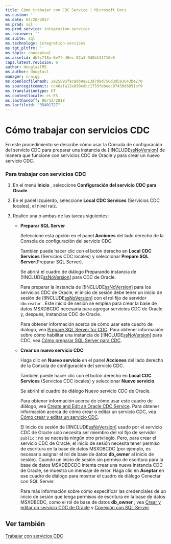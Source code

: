 ```yaml
---
title: Cómo trabajar con CDC Service | Microsoft Docs
ms.custom: ''
ms.date: 03/20/2017
ms.prod: sql
ms.prod_service: integration-services
ms.reviewer: ''
ms.suite: sql
ms.technology: integration-services
ms.tgt_pltfrm: ''
ms.topic: conceptual
ms.assetid: db5c718a-6e7f-48ec-82a3-9d5b131716e5
caps.latest.revision: 6
author: douglaslMS
ms.author: douglasl
manager: craigg
ms.openlocfilehash: 2925595facabb0e213d7d9d756d3d593643be270
ms.sourcegitcommit: cc46afa12e890edbc1733febeec87438d6051bf9
ms.translationtype: HT
ms.contentlocale: es-ES
ms.lasthandoff: 06/12/2018
ms.locfileid: "35401727"
---
```

# <a name="how-to-work-with-cdc-services"></a>Cómo trabajar con servicios CDC
  En este procedimiento se describe cómo usar la Consola de configuración del servicio CDC para preparar una instancia de [!INCLUDE[ssNoVersion](../../includes/ssnoversion-md.md)] de manera que funcione con servicios CDC de Oracle y para crear un nuevo servicio CDC.  
  
### <a name="to-work-with-cdc-services"></a>Para trabajar con servicios CDC  
  
1.  En el menú **Inicio** , seleccione **Configuración del servicio CDC para Oracle**.  
  
2.  En el panel izquierdo, seleccione **Local CDC Services** (Servicios CDC locales), el nivel raíz.  
  
3.  Realice una o ambas de las tareas siguientes:  
  
    -   **Preparar SQL Server**  
  
         Seleccione esta opción en el panel **Acciones** del lado derecho de la Consola de configuración del servicio CDC.  
  
         También puede hacer clic con el botón derecho en **Local CDC Services** (Servicios CDC locales) y seleccionar **Prepare SQL Server**(Preparar SQL Server).  
  
         Se abrirá el cuadro de diálogo Preparando instancia de [!INCLUDE[ssNoVersion](../../includes/ssnoversion-md.md)] para CDC de Oracle.  
  
         Para preparar la instancia de [!INCLUDE[ssNoVersion](../../includes/ssnoversion-md.md)] para los servicios CDC de Oracle, el inicio de sesión debe tener un inicio de sesión de [!INCLUDE[ssNoVersion](../../includes/ssnoversion-md.md)] con el rol fijo de servidor `dbcreator` . Este inicio de sesión se emplea para crear la base de datos MSXDBCDC necesaria para agregar servicios CDC de Oracle y, después, instancias CDC de Oracle.  
  
         Para obtener información acerca de cómo usar este cuadro de diálogo, vea [Prepare SQL Server for CDC](../../integration-services/change-data-capture/prepare-sql-server-for-cdc.md). Para obtener información sobre cómo habilitar una instancia de [!INCLUDE[ssNoVersion](../../includes/ssnoversion-md.md)] para CDC, vea [Cómo preparar SQL Server para CDC](../../integration-services/change-data-capture/how-to-prepare-sql-server-for-cdc.md).  
  
    -   **Crear un nuevo servicio CDC**  
  
         Haga clic en **Nuevo servicio** en el panel **Acciones** del lado derecho de la Consola de configuración del servicio CDC.  
  
         También puede hacer clic con el botón derecho en **Local CDC Services** (Servicios CDC locales) y seleccionar **Nuevo servicio**.  
  
         Se abrirá el cuadro de diálogo Nuevo servicio CDC de Oracle.  
  
         Para obtener información acerca de cómo usar este cuadro de diálogo, vea [Create and Edit an Oracle CDC Service](../../integration-services/change-data-capture/create-and-edit-an-oracle-cdc-service.md). Para obtener información acerca de cómo crear o editar un servicio CDC, vea [Cómo crear y editar un servicio CDC](../../integration-services/change-data-capture/how-to-create-and-edit-a-cdc-service.md).  
  
         El inicio de sesión de [!INCLUDE[ssNoVersion](../../includes/ssnoversion-md.md)] usado por el servicio CDC de Oracle solo necesita ser miembro del rol fijo de servidor `public` ; no se necesita ningún otro privilegio. Pero, para crear el servicio CDC de Oracle, el inicio de sesión necesita tener permiso de escritura en la base de datos MSXDBCDC (por ejemplo, es necesario asignar el rol de base de datos **db_owner** al inicio de sesión). Cuando un inicio de sesión sin permiso de escritura para la base de datos MSXDBDCDC intenta crear una nueva instancia CDC de Oracle, se muestra un mensaje de error. Haga clic en **Aceptar** en ese cuadro de diálogo para mostrar el cuadro de diálogo Conectar con SQL Server.  
  
         Para más información sobre cómo especificar las credenciales de un inicio de sesión que tenga permisos de escritura en la base de datos MSXDBCDC, como el rol de base de datos **db_owner** , vea [Crear y editar un servicio CDC de Oracle](../../integration-services/change-data-capture/create-and-edit-an-oracle-cdc-service.md) y [Conexión con SQL Server](../../integration-services/change-data-capture/connection-to-sql-server.md).  
  
## <a name="see-also"></a>Ver también  
 [Trabajar con servicios CDC](../../integration-services/change-data-capture/work-with-cdc-services.md)  
  
  

